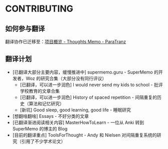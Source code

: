 # CONTRIBUTING

## 如何参与翻译

翻译协作已迁移至：[项目概览 - Thoughts Memo - ParaTranz](https://paratranz.cn/projects/3131)

## 翻译计划

- [已翻译大部分主要内容，缓慢推进中] supermemo.guru - SuperMemo 的开发者，Woz 的研究合集（大部分没有同行评议）
  - [已翻译，可以进一步润色] I would never send my kids to school - 批评学校教育的文章合集
  - [已翻译，可以进一步润色] History of spaced repetition - 间隔重复的历史（算法和记忆研究）
  - [新坑] Good sleep, good learning, good life - 睡眠研究
- [想翻啥翻啥] Essays - 不好分类的文章
- [已翻译渐进阅读相关内容] MasterHowToLearn - 一位从 Anki 转到 SuperMemo 的博主的 Blog
- [目前的翻译重点] ToolsForThought - Andy 和 Nielsen 对间隔重复系统的研究（引用了不少学术论文）

